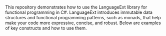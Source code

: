 This repository demonstrates how to use the LanguageExt library for functional programming in C#. LanguageExt introduces immutable data structures and functional programming patterns, such as monads, that help make your code more expressive, concise, and robust. Below are examples of key constructs and how to use them.
